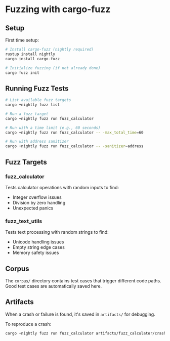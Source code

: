 # Fuzzing with cargo-fuzz

## Setup

First time setup:

```bash
# Install cargo-fuzz (nightly required)
rustup install nightly
cargo install cargo-fuzz

# Initialize fuzzing (if not already done)
cargo fuzz init
```

## Running Fuzz Tests

```bash
# List available fuzz targets
cargo +nightly fuzz list

# Run a fuzz target
cargo +nightly fuzz run fuzz_calculator

# Run with a time limit (e.g., 60 seconds)
cargo +nightly fuzz run fuzz_calculator -- -max_total_time=60

# Run with address sanitizer
cargo +nightly fuzz run fuzz_calculator -- -sanitizer=address
```

## Fuzz Targets

### fuzz_calculator

Tests calculator operations with random inputs to find:
- Integer overflow issues
- Division by zero handling
- Unexpected panics

### fuzz_text_utils

Tests text processing with random strings to find:
- Unicode handling issues
- Empty string edge cases
- Memory safety issues

## Corpus

The `corpus/` directory contains test cases that trigger different code paths.
Good test cases are automatically saved here.

## Artifacts

When a crash or failure is found, it's saved in `artifacts/` for debugging.

To reproduce a crash:

```bash
cargo +nightly fuzz run fuzz_calculator artifacts/fuzz_calculator/crash-xxx
```
